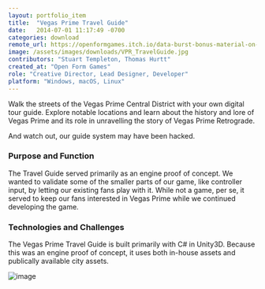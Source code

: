```yaml
---
layout: portfolio_item
title:  "Vegas Prime Travel Guide"
date:   2014-07-01 11:17:49 -0700
categories: download
remote_url: https://openformgames.itch.io/data-burst-bonus-material-on-the-set
image: /assets/images/downloads/VPR_TravelGuide.jpg
contributors: "Stuart Templeton, Thomas Hurtt"
created_at: "Open Form Games"
role: "Creative Director, Lead Designer, Developer"
platform: "Windows, macOS, Linux"
---
```


Walk the streets of the Vegas Prime Central District with your own digital tour guide. Explore notable locations and learn about the history and lore of Vegas Prime and its role in unravelling the story of Vegas Prime Retrograde.

And watch out, our guide system may have been hacked.

### Purpose and Function
The Travel Guide served primarily as an engine proof of concept. We wanted to validate some of the smaller parts of our game, like controller input, by letting our existing fans play with it. While not a game, per se, it served to keep our fans interested in Vegas Prime while we continued developing the game.

### Technologies and Challenges

The Vegas Prime Travel Guide is built primarily with C# in Unity3D. Because this was an engine proof of concept, it uses both in-house assets and publically available city assets.

![image](/assets/images/downloads/FullColorWalkThrough.png)